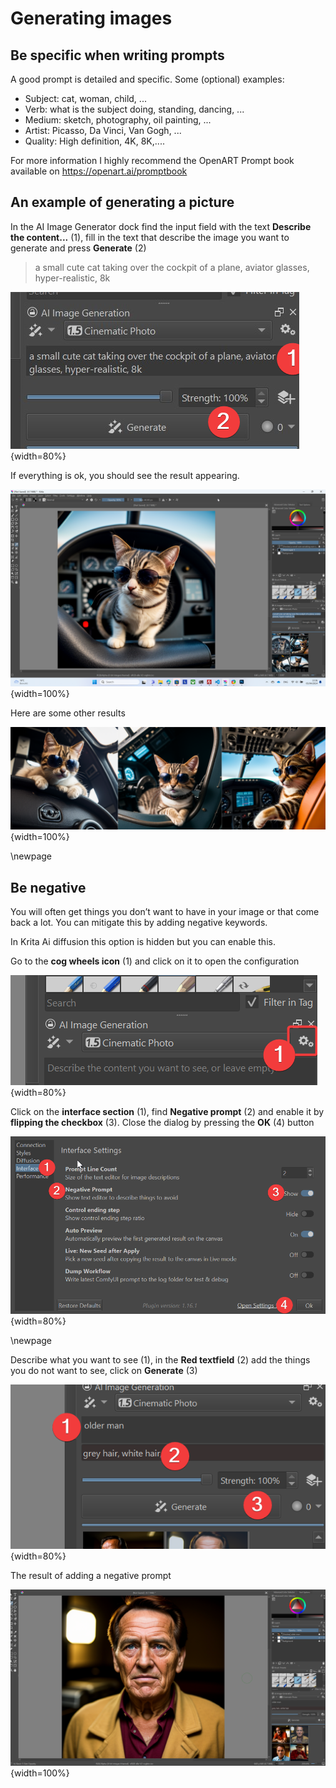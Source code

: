# Generating images

## Be specific when writing prompts

A good prompt is detailed and specific. Some (optional) examples:

* Subject: cat, woman, child, ...
* Verb: what is the subject doing, standing, dancing, ...
* Medium: sketch, photography, oil painting, ...
* Artist: Picasso, Da Vinci, Van Gogh, ...
* Quality: High definition, 4K, 8K,....

For more information I highly recommend the OpenART Prompt book available on https://openart.ai/promptbook

## An example of generating a picture

In the AI Image Generator dock find the input field with the text **Describe the content...** (1), fill in the text that describe the image you want to generate and press **Generate** (2)

> a small cute cat taking over the cockpit of a plane, aviator glasses, hyper-realistic, 8k

![Filling in the prompt](images/chapter_3/cat/step1.png){width=80%}

If everything is ok, you should see the result appearing.

![The result of the generation](images/chapter_3/cat/step2.png){width=100%}

Here are some other results

![Some other results](images/chapter_3/cat/step3.png){width=100%}

\newpage

## Be negative

You will often get things you don’t want to have in your image or that come back a lot. You can mitigate this by adding negative
keywords. 

In Krita Ai diffusion this option is hidden but you can enable this. 

Go to the **cog wheels icon** (1) and click on it to open the configuration

![Open configuration](images/chapter_3/be_negative/step1.png){width=80%}

Click on the **interface section** (1), find **Negative prompt** (2) and enable it by **flipping the checkbox** (3). Close the dialog by pressing the **OK** (4) button

![Enable negative prompt](images/chapter_3/be_negative/step2.png){width=80%}

\newpage

Describe what you want to see (1), in the **Red textfield** (2) add the things you do not want to see, click on **Generate** (3)

![Describe a negative prompt](images/chapter_3/be_negative/step3.png){width=80%}

The result of adding a negative prompt

![Result image generation](images/chapter_3/be_negative/step4.png){width=100%}